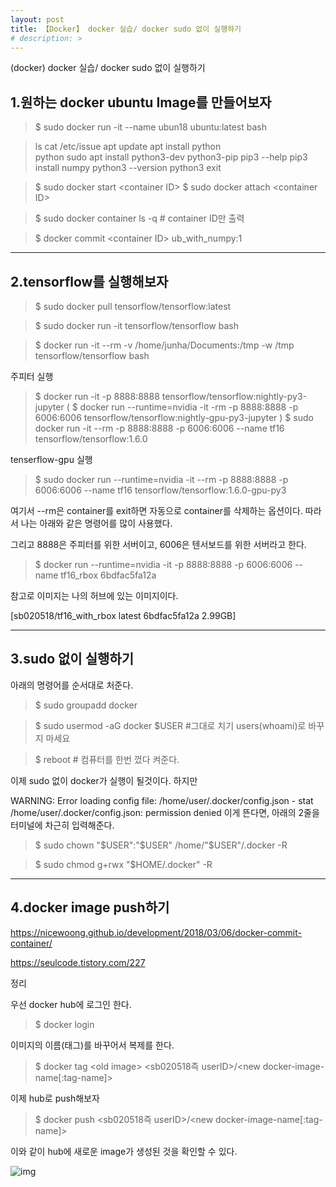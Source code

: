 ```yaml
---
layout: post
title: 【Docker】 docker 실습/ docker sudo 없이 실행하기
# description: > 
---
```


(docker) docker 실습/ docker sudo 없이 실행하기

## **1.원하는 docker ubuntu Image를 만들어보자**

> $ sudo docker run -it --name ubun18 ubuntu:latest bash

> ls 
> cat /etc/issue 
> apt update 
> apt install python  
> python
> sudo apt install python3-dev python3-pip
> pip3 --help
> pip3 install numpy
> python3 --version
> python3
> exit

> $ sudo docker start \<container ID>
> $ sudo docker attach \<container ID>

> $ sudo docker container ls -q # container ID만 출력

> $ docker commit \<container ID> ub_with_numpy:1

 

 

 

 

------

## **2.tensorflow를 실행해보자**

> $ sudo docker pull tensorflow/tensorflow:latest

> $ sudo docker run -it tensorflow/tensorflow bash

> $ docker run -it --rm -v /home/junha/Documents:/tmp -w /tmp tensorflow/tensorflow bash 

 

주피터 실행

> $ docker run -it -p 8888:8888 tensorflow/tensorflow:nightly-py3-jupyter
> ( $ docker run --runtime=nvidia -it -rm -p 8888:8888 -p 6006:6006 tensorflow/tensorflow:nightly-gpu-py3-jupyter )
> $ sudo docker run -it --rm -p 8888:8888 -p 6006:6006 --name tf16 tensorflow/tensorflow:1.6.0

tenserflow-gpu 실행 

> $ sudo docker run --runtime=nvidia -it --rm -p 8888:8888 -p 6006:6006 --name tf16 tensorflow/tensorflow:1.6.0-gpu-py3

여기서 --rm은 container를 exit하면 자동으로 container를 삭제하는 옵션이다. 따라서 나는 아래와 같은 명령어를 많이 사용했다.

그리고 8888은 주피터를 위한 서버이고, 6006은 텐서보드를 위한 서버라고 한다.

> $ docker run --runtime=nvidia -it -p 8888:8888 -p 6006:6006 --name tf16_rbox 6bdfac5fa12a

참고로 이미지는 나의 허브에 있는 이미지이다.

[sb020518/tf16_with_rbox     latest    6bdfac5fa12a   2.99GB]

 

 

------

## **3.sudo 없이 실행하기** 

아래의 명령어를 순서대로 처준다. 

> $ sudo groupadd docker

> $ sudo usermod -aG docker $USER  #그대로 치기 users(whoami)로 바꾸지 마세요

> $ reboot # 컴퓨터를 한번 껐다 켜준다. 

이제 sudo 없이 docker가 실행이 될것이다. 하지만

WARNING: Error loading config file: /home/user/.docker/config.json - stat /home/user/.docker/config.json: permission denied 이게 뜬다면, 아래의 2줄을 터미널에 차근히 입력해준다. 

> $ sudo chown "$USER":"$USER" /home/"$USER"/.docker -R

> $ sudo chmod g+rwx "$HOME/.docker" -R

 

 

 

------

## **4.docker image push하기**

https://nicewoong.github.io/development/2018/03/06/docker-commit-container/

https://seulcode.tistory.com/227

정리 

우선 docker hub에 로그인 한다.

> $ docker login

이미지의 이름(태그)를 바꾸어서 복제를 한다. 

> $ docker tag \<old image> \<sb020518즉 userID>/\<new docker-image-name[:tag-name]>

이제 hub로 push해보자

> $ docker push \<sb020518즉 userID>/\<new docker-image-name[:tag-name]>

이와 같이 hub에 새로운 image가 생성된 것을 확인할 수 있다. 



![img](https://k.kakaocdn.net/dn/buFhiL/btqCcUoWwan/7aqWbDj4g6CB7iRzKoBtf1/img.png)



 